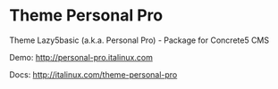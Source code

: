 # Theme Personal Pro
Theme Lazy5basic (a.k.a. Personal Pro) - Package for Concrete5 CMS

Demo: http://personal-pro.italinux.com

Docs: http://italinux.com/theme-personal-pro
